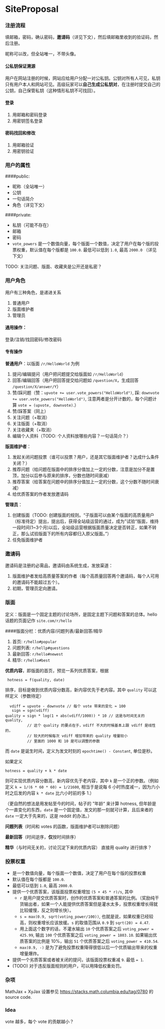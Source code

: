 # SiteProposal

### 注册流程
填邮箱，密码，确认密码，**邀请码**（详见下文），然后填邮箱里收到的验证码，然后注册。

昵称可以改，但全站唯一，不带头像。

#### 公私钥保证溯源
用户在网站注册的时候，网站应给用户分配一对公私钥。公钥对所有人可见，私钥只有用户本人和网站可见。高级玩家可以**自己生成公私钥对**，在注册时提交自己的公钥，自己保管私钥（这种情形私钥不可找回）。

#### 登录
1. 用邮箱和密码登录
2. 用密钥签名登录

#### 密码找回和修改
1. 用邮箱验证
2. 用密钥验证

### 用户的属性

####public:
* 昵称（全站唯一）
* 公钥
* 一句话简介
* 角色（详见下文）

####private:
* 私钥（可能不存在）
* 邮箱
* 密码
* `vote_powers` 是一个数值向量，每个版面一个数值，决定了用户在每个版的投票权重，默认值在每个版都是 `100.0`. 最低可以低到 `1.0`, 最高 `2000.0` （详见下文）
  
TODO: 关注问题、版面、收藏夹是公开还是私密？

### 用户角色
用户有三种角色，是递进关系
1. 普通用户
2. 版面维护者
3. 管理员

#### 通用操作：
登录/注销/找回密码/修改密码

#### 专有操作
**普通用户**：以版面 `/r/HelloWorld` 为例

1. 提问/编辑提问（用户把问题提交给版面如 `/r/HelloWorld`）
2. 回答/编辑回答（用户把回答提交给问题如 `/question/X`，生成回答 `/question/X/answer/Y`）
3. 赞/踩问题（赞：`upvote += user.vote_powers("HelloWorld")`, 踩: `downvote += user.vote_powers("HelloWorld")`, 注意两者是分开计数的，每个问题计算 `vote = (upvote, downvote)`.）
4. 赞/踩答案（同上）
5. 关注问题（+取消）
6. 关注版面（+取消）
7. 关注收藏夹（+取消）
8. 编辑个人资料（TODO: 个人资料放哪些内容？一句话简介？）
	
**版面维护者**：

1. 发起关闭问题投票（谁可以投票？用户，还是其它版面维护者？达成什么条件关闭？）
2. 推荐问题（给问题在版面中的排序分值加上一定的分数，注意是加分不是置顶，加分以后参与原来的排序，分数也随时间衰减）
3. 推荐答案（给答案在问题中的排序分值加上一定的分数，这个分数不随时间衰减）
4. 给优质答案的作者发放邀请码

**管理员**：

1. 创建版面（TODO: 创建版面的规则。“子版面可以由某个版面的高质量用户（标准待定）提出，提出后，获得全站级运营的通过，成为”试验“版面，维持一段时间(1~3个月)以后，全站级运营根据版面质量决定是否转正，如果不转正，那么试验版面下的所有内容都归入原父版面。”）
2. 任免版面维护者

### 邀请码
邀请码是注册的必需品，邀请码由系统生成，发放渠道：
1. 版面维护者发给高质量答案的作者（每个高质量回答两个邀请码，每个人可用的邀请码不能超过五个）。
2. 初期，管理员定向邀请。

### 版面
定义：版面是一个固定主题的讨论场所，是固定主题下问题和答案的总体。hello 话题的页面记作 `site.com/r/hello`

####版面分栏：优质内容/问题列表/最新回答/精华

1. 首页: `r/hello#popular`
2. 问题列表: `r/hellp#questions`
3. 最新回答: `r/hello#newest`
4. 精华: `r/hello#best`

**优质内容**，即版面的首页，预览一系列优质答案，根据

     hotness = f(quality, date)
 
排序，目标是做到优质内容分数高，新内容优先于老内容。其中 `quality` 可以这样定义（参数待定）

      vdiff = upvote - downvote // 每个 vote 带来的变化 ≈ 100
       sign = sgn(vdiff)
    quality = sign * log(1 + abs(vdiff/1000)) * 10 // 这是与时间无关的 quality, 
              // 这个 quality 的要点在于，vdiff 不大的时候基本上跟 vdiff 是线性的，
              // 较大的时候每次 vdiff 增加带来的 quality 增量较小
              // 里面的 1000 和 10 是可以调整的参数
    
而 `date` 是诞生时间，定义为发文时刻的 `epochtime() - Constant`, 单位是秒。

如果定义

    hotness = quality + k * date
    
则可实现优质内容分数高，新内容优先于老内容，其中 `k` 是一个正的参数。（例如定义 `k = 1/(6 * 60 * 60) = 1/21600`, 相当于是说每 6 小时热度减一，因为六小时之后发的内容 `k * date` 比六小时前的多 1.）

（更自然的想法是用发帖至今的时间，帖子的 ”年龄“ 来计算 hotness, 但年龄是个一直变化的东西，`date` 是一个固定值，发文的那一刻就可计算，且后来者的 `date` 一定大于先来的，这是 reddit 的办法。）

**问题列表**（时间和 votes 的函数，版面维护者可以剔除问题）

**最新回答**（时间逆序，**仅**按时间排序）

**精华**（与时间无关的，讨论沉淀下来的优质内容）
直接用 quality 进行排序？

### 投票权重
* 是一个数值向量，每个版面一个数值，决定了用户在每个版的投票权重
* 默认值在每个版都是 `100.0`. 
* 最低可以低到 `1.0`, 最高 `2000.0`.
* 提供一个优质答案，该版面投票权重增加 `(5 + 45 * r)/s`, 其中
	*  `r` 是用户提交优质答案时，创作的优质答案和普通答案的比例。（奖励纯干货输出者，如果一个人能提供优质答案但是灌水太多，投票权重增长得就比较缓慢，反之则增长快）。
	*  `s = max(0.9, sqrt(voting_power/100))`, 也就是说，如果权重已经较高，则权重增长应该放缓。`s` 的取值范围从 `0.9` 到 `sqrt(20) = 4.47`.
	* 用上面这个数字的话，不灌水输出 `10` 个优质答案之后 `voting_power = 425.99`, 输出 `100` 个优质答案之后 `voting_power = 1803.10`. 如果输出优质答案的比例是 10%，输出 `51` 个优质答案之后 `voting_power = 410.54`. 
	* `max(0.9, -)` 是为了避免投票权重降得很低以后一个优质输出带来的权重增量爆炸。
* 提供一个劣质答案或者被关闭的提问，该版面投票权重减 `9`. 最低 `= 1`.
* (TODO) 对于违反版面规则的用户，可以用降低权重处罚。

### 杂项
MathJax + XyJax 设置参见 https://stacks.math.columbia.edu/tag/0780 的 source code.

### Idea
vote 越多，每个 vote 的贡献越小？


